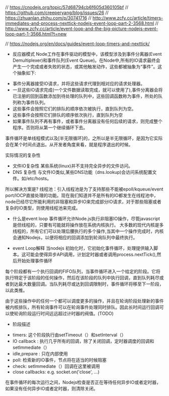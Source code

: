 // https://cnodejs.org/topic/57d68794cb6f605d360105bf
// https://github.com/creeperyang/blog/issues/26
// https://zhuanlan.zhihu.com/p/30741716
// http://www.zcfy.cc/article/timers-immediates-and-process-nexttick-nodejs-event-loop-part-2-3568.html
// http://www.zcfy.cc/article/event-loop-and-the-big-picture-nodejs-event-loop-part-1-3566.html?t=new

// https://nodejs.org/en/docs/guides/event-loop-timers-and-nexttick/

- 反应器模式
Node工作在事件驱动的模型中，该模型涉及到事件分离器(Event Demultiplexer)和事件队列(Event Queue)。在Node中,所有的IO请求最终会产生一个完成或者失败的状态，或其他触发动作，这些都被抽象为“事件”。这个抽象如下:
* 事件分离器接受IO请求，并将这些请求代理到相对应的请求处理器。
* 一旦这些IO请求完成(一个文件数据读取完成，就可以使用了),事件分离器会将已注册的回到函数添加到待处理的队列中，这些回调函数称为事件，所处的队列称为事件队列。
* 这些事件会按照它们的排队的顺序依次被执行，直到队列为空。
* 这些事件会按照它们排队的顺序依次执行，直到队列为空
* 如果事件队列不再有事件，或者事件分离器没有任何后续的请求，则完成整个程序。否则将从第一个继续循环下去。

事件循环是单线程模式以及[半无限循环]的，之所以是半无限循环，是因为它实际会在某个时间点退出。从开发者角度来看，就是程序退出的时候。

实际情况的复杂性
* 文件IO复杂性
某些系统(linux)并不支持完全异步的文件访问。
* DNS 复杂性
与文件IO类似,某些DNS功能（dns.lookup)会访问系统配置文件。如/etc/hosts。

所以解决方案是?
线程池：引入线程池是为了支持那些不能被epoll/kqueue/event port/IOCP直接处理的功能。现在我们知道并不是所有的IO都发生在线程池中，node已经尽它所能利用的非阻塞和异步IO来完成部分IO请求，对于那些阻塞或者复杂的IO类型，则使用线程池来完成。


- 什么是event loop
事件循环允许Node.js执行非阻塞IO操作，尽管javascript是但线程的，只要有可能就将操作放在系统内核执行。
大多数的现代内核是多线程的，所有它们可以处理后腰执行的多个操作,当其中一个操作完成时，内核会通知Nodejs，以便将相应的回调添加到轮询队列中最终执行。

- event Loop解释
当nodejs 初始化时，它初始化事件循环，处理提供输入脚本。这可能会使得异步API调用，计划定时器或者调用process.nextTick(),然后开始处理事件循环

每个阶段都有一个执行回调的FIFO队列，当事件循环进入一个给定的阶段。它将执行特定于该阶段的任何操作，然后在该阶段的队列中执行回调，直到队列耗尽或者到达最大数量回调。当队列耗尽或达到回调限制时，事件循环将移至下一阶段，以此类推。

由于这些操作中的任何一个都可以调度更多的操作，并且在轮询阶段处理新的事件被内核排队，所有轮询事件可以在轮询事件处理同时排队。因此长时间运行回调可以使轮询阶段运行时间远远超过计时器的阀值。(TODO)


- 阶段描述
* timers: 这个阶段执行由setTimeout（）和setInterval（）
* IO callback : 执行几乎所有的回调，除了关闭回调，定时器调度的回调和setImmediate（）
* idle,prepare : 只在内部使用
* poll: 检索新的IO事件，节点将在适当的时候阻塞
* check: setImmediate（）回调在这里被调用
* close callbacks: e.g. socket.on('close', ...)

在事件循环的每次运行之间，Nodejs检查是否正在等待任何异步IO或者定时器，如果没有任何异步IO或者定时器，则清除关闭。
